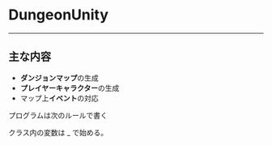# DungeonUnity

---

## 主な内容

* **ダンジョンマップ**の生成
* **プレイヤーキャラクター**の生成
* マップ上**イベント**の対応

プログラムは次のルールで書く

クラス内の変数は _ で始める。

